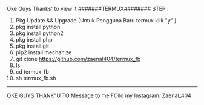 Oke Guys Thanks' to view it 
#######TERMUX########
STEP :
1. Pkg Update && Upgrade (Untuk Pengguna Baru termux klik "y" )
2. pkg install python
3. pkg install python2
4. pkg install php 
5. pkg install git
6. pip2 install mechanize
7. git clone https://github.com/zaenal404/termux_fb
8. ls
9. cd termux_fb
10. sh termux_fb.sh


------------------------
OKE GUYS THANK"U 
TO Message to me 
FOllo my Instagram: Zaenal_404

